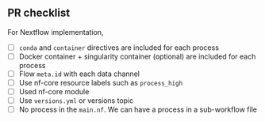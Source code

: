 <!--

Many thanks for contributing to EDTA!

Please fill in the appropriate checklist below (delete whatever is not relevant).
These are the most common things requested on pull requests (PRs).

-->

## PR checklist

For Nextflow implementation,

- [ ] `conda` and `container` directives are included for each process
- [ ] Docker container + singularity container (optional) are included for each process
- [ ] Flow `meta.id` with each data channel
- [ ] Use nf-core resource labels such as `process_high`
- [ ] Used nf-core module
- [ ] Use `versions.yml` or versions topic
- [ ] No process in the `main.nf`. We can have a process in a sub-workflow file

